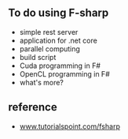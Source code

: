 ## To do using F-sharp

* simple rest server
* application for .net core
* parallel computing
* build script
* Cuda programming in F#
* OpenCL programming in F#
* what's more?

## reference
* www.tutorialspoint.com/fsharp
